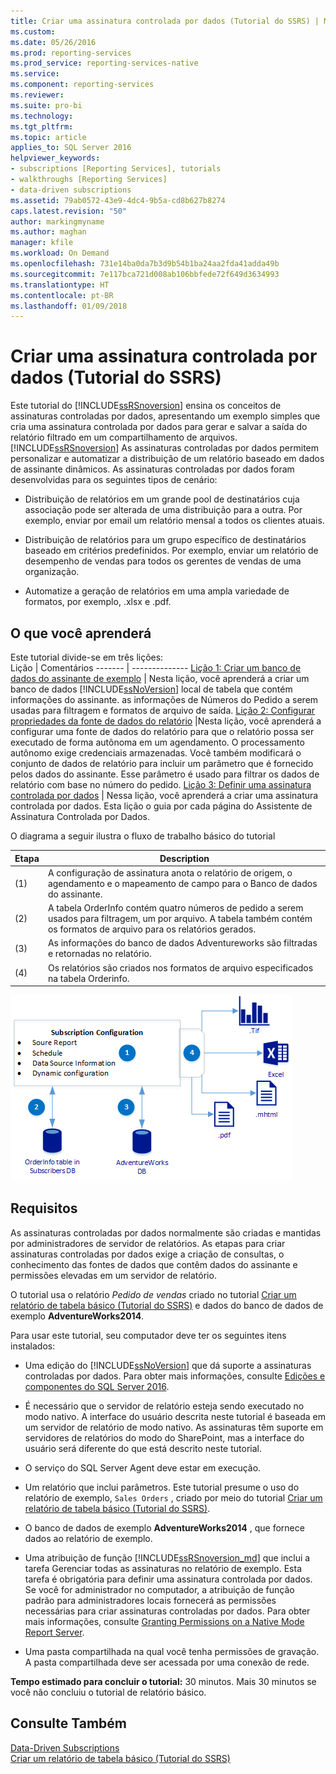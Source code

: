 ```yaml
---
title: Criar uma assinatura controlada por dados (Tutorial do SSRS) | Microsoft Docs
ms.custom: 
ms.date: 05/26/2016
ms.prod: reporting-services
ms.prod_service: reporting-services-native
ms.service: 
ms.component: reporting-services
ms.reviewer: 
ms.suite: pro-bi
ms.technology: 
ms.tgt_pltfrm: 
ms.topic: article
applies_to: SQL Server 2016
helpviewer_keywords:
- subscriptions [Reporting Services], tutorials
- walkthroughs [Reporting Services]
- data-driven subscriptions
ms.assetid: 79ab0572-43e9-4dc4-9b5a-cd8b627b8274
caps.latest.revision: "50"
author: markingmyname
ms.author: maghan
manager: kfile
ms.workload: On Demand
ms.openlocfilehash: 731e14ba0da7b3d9b54b1ba24aa2fda41adda49b
ms.sourcegitcommit: 7e117bca721d008ab106bbfede72f649d3634993
ms.translationtype: HT
ms.contentlocale: pt-BR
ms.lasthandoff: 01/09/2018
---
```

# <a name="create-a-data-driven-subscription-ssrs-tutorial"></a>Criar uma assinatura controlada por dados (Tutorial do SSRS)
Este tutorial do [!INCLUDE[ssRSnoversion](../includes/ssrsnoversion-md.md)] ensina os conceitos de assinaturas controladas por dados, apresentando um exemplo simples que cria uma assinatura controlada por dados para gerar e salvar a saída do relatório filtrado em um compartilhamento de arquivos. 
[!INCLUDE[ssRSnoversion](../includes/ssrsnoversion-md.md)] As assinaturas controladas por dados permitem personalizar e automatizar a distribuição de um relatório baseado em dados de assinante dinâmicos. As assinaturas controladas por dados foram desenvolvidas para os seguintes tipos de cenário:  
  
-   Distribuição de relatórios em um grande pool de destinatários cuja associação pode ser alterada de uma distribuição para a outra. Por exemplo, enviar por email um relatório mensal a todos os clientes atuais.  
  
-   Distribuição de relatórios para um grupo específico de destinatários baseado em critérios predefinidos. Por exemplo, enviar um relatório de desempenho de vendas para todos os gerentes de vendas de uma organização.
+ Automatize a geração de relatórios em uma ampla variedade de formatos, por exemplo, .xlsx e .pdf.  
  
## <a name="what-you-will-learn"></a>O que você aprenderá  
 Este tutorial divide-se em três lições:  
 Lição | Comentários
 ------- | --------------
 [Lição 1: Criar um banco de dados do assinante de exemplo](../reporting-services/lesson-1-creating-a-sample-subscriber-database.md) | Nesta lição, você aprenderá a criar um banco de dados [!INCLUDE[ssNoVersion](../includes/ssnoversion-md.md)] local de tabela que contém informações do assinante. as informações de Números do Pedido a serem usadas para filtragem e formatos de arquivo de saída.
[Lição 2: Configurar propriedades da fonte de dados do relatório](../reporting-services/lesson-2-modifying-the-report-data-source-properties.md) |Nesta lição, você aprenderá a configurar uma fonte de dados do relatório para que o relatório possa ser executado de forma autônoma em um agendamento. O processamento autônomo exige credenciais armazenadas. Você também modificará o conjunto de dados de relatório para incluir um parâmetro que é fornecido pelos dados do assinante. Esse parâmetro é usado para filtrar os dados de relatório com base no número do pedido.
 [Lição 3: Definir uma assinatura controlada por dados](../reporting-services/lesson-3-defining-a-data-driven-subscription.md) | Nessa lição, você aprenderá a criar uma assinatura controlada por dados. Esta lição o guia por cada página do Assistente de Assinatura Controlada por Dados.

 O diagrama a seguir ilustra o fluxo de trabalho básico do tutorial

Etapa  |Description 
---------|---------
(1)     |  A configuração de assinatura anota o relatório de origem, o agendamento e o mapeamento de campo para o Banco de dados do assinante.        
(2)     | A tabela OrderInfo contém quatro números de pedido a serem usados para filtragem, um por arquivo. A tabela também contém os formatos de arquivo para os relatórios gerados.
(3)     | As informações do banco de dados Adventureworks são filtradas e retornadas no relatório. 
(4)     | Os relatórios são criados nos formatos de arquivo especificados na tabela Orderinfo.

 
 
   ![ssrs_tutorial_datadriven_flow](../reporting-services/media/ssrs-tutorial-datadriven-flow.png) 
  
## <a name="requirements"></a>Requisitos  
As assinaturas controladas por dados normalmente são criadas e mantidas por administradores de servidor de relatórios. As etapas para criar assinaturas controladas por dados exige a criação de consultas, o conhecimento das fontes de dados que contêm dados do assinante e permissões elevadas em um servidor de relatório.  
  
O tutorial usa o relatório *Pedido de vendas* criado no tutorial [Criar um relatório de tabela básico &#40;Tutorial do SSRS&#41;](../reporting-services/create-a-basic-table-report-ssrs-tutorial.md) e dados do banco de dados de exemplo **AdventureWorks2014**.  
  
Para usar este tutorial, seu computador deve ter os seguintes itens instalados:  
  
-   Uma edição do [!INCLUDE[ssNoVersion](../includes/ssnoversion-md.md)] que dá suporte a assinaturas controladas por dados. Para obter mais informações, consulte [Edições e componentes do SQL Server 2016](../sql-server/editions-and-components-of-sql-server-2016.md).  
  
-   É necessário que o servidor de relatório esteja sendo executado no modo nativo. A interface do usuário descrita neste tutorial é baseada em um servidor de relatório de modo nativo. As assinaturas têm suporte em servidores de relatórios do modo do SharePoint, mas a interface do usuário será diferente do que está descrito neste tutorial.  
  
-   O serviço do SQL Server Agent deve estar em execução.  
  
-   Um relatório que inclui parâmetros. Este tutorial presume o uso do relatório de exemplo, `Sales Orders` , criado por meio do tutorial [Criar um relatório de tabela básico &#40;Tutorial do SSRS&#41;](../reporting-services/create-a-basic-table-report-ssrs-tutorial.md).  
  
-   O banco de dados de exemplo **AdventureWorks2014** , que fornece dados ao relatório de exemplo.  
  
-   Uma atribuição de função [!INCLUDE[ssRSnoversion_md](../includes/ssrsnoversion-md.md)] que inclui a tarefa Gerenciar todas as assinaturas no relatório de exemplo. Esta tarefa é obrigatória para definir uma assinatura controlada por dados. Se você for administrador no computador, a atribuição de função padrão para administradores locais fornecerá as permissões necessárias para criar assinaturas controladas por dados. Para obter mais informações, consulte [Granting Permissions on a Native Mode Report Server](../reporting-services/security/granting-permissions-on-a-native-mode-report-server.md).  
  
-   Uma pasta compartilhada na qual você tenha permissões de gravação. A pasta compartilhada deve ser acessada por uma conexão de rede.  
  
**Tempo estimado para concluir o tutorial:** 30 minutos. Mais 30 minutos se você não concluiu o tutorial de relatório básico.  
  
## <a name="see-also"></a>Consulte Também  
[Data-Driven Subscriptions](../reporting-services/subscriptions/data-driven-subscriptions.md)  
[Criar um relatório de tabela básico &#40;Tutorial do SSRS&#41;](../reporting-services/create-a-basic-table-report-ssrs-tutorial.md)
 

